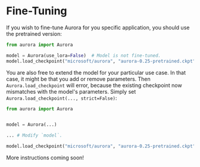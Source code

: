# Fine-Tuning

If you wish to fine-tune Aurora for you specific application,
you should use the pretrained version:

```python
from aurora import Aurora

model = Aurora(use_lora=False)  # Model is not fine-tuned.
model.load_checkpoint("microsoft/aurora", "aurora-0.25-pretrained.ckpt")
```

You are also free to extend the model for your particular use case.
In that case, it might be that you add or remove parameters.
Then `Aurora.load_checkpoint` will error,
because the existing checkpoint now mismatches with the model's parameters.
Simply set `Aurora.load_checkpoint(..., strict=False)`:

```python
from aurora import Aurora


model = Aurora(...)

... # Modify `model`.

model.load_checkpoint("microsoft/aurora", "aurora-0.25-pretrained.ckpt", strict=False)
```

More instructions coming soon!
